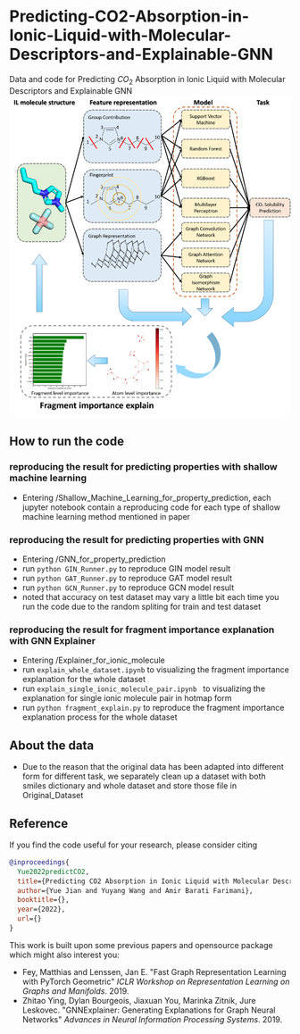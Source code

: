 # Predicting-CO2-Absorption-in-Ionic-Liquid-with-Molecular-Descriptors-and-Explainable-GNN
Data and code for Predicting $CO_2$ Absorption in Ionic Liquid with Molecular Descriptors and Explainable GNN
![paper pipeline](https://github.com/ftyuejian/Predicting-CO2-Absorption-in-Ionic-Liquid-with-Molecular-Descriptors-and-Explainable-GNN/blob/main/figure/overall.png)

## How to run the code
### reproducing the result for predicting properties with shallow machine learning
* Entering /Shallow_Machine_Learning_for_property_prediction, each jupyter notebook contain a reproducing code for each type of shallow machine learning method mentioned in paper
### reproducing the result for predicting properties with GNN
* Entering /GNN_for_property_prediction
* run `python GIN_Runner.py` to reproduce GIN model result
* run `python GAT_Runner.py` to reproduce GAT model result
* run `python GCN_Runner.py` to reproduce GCN model result
* noted that accuracy on test dataset may vary a little bit each time you run the code due to the random spliting for train and test dataset
### reproducing the result for fragment importance explanation with GNN Explainer
* Entering /Explainer_for_ionic_molecule
* run `explain_whole_dataset.ipynb` to visualizing the fragment importance explanation for the whole dataset 
* run `explain_single_ionic_molecule_pair.ipynb ` to visualizing the explanation for single ionic molecule pair in hotmap form
* run `python fragment_explain.py` to reproduce the fragment importance explanation process for the whole dataset

## About the data
* Due to the reason that the original data has been adapted into different form for different task, we separately clean up a dataset with both smiles dictionary and whole dataset and store those file in Original_Dataset


## Reference

If you find the code useful for your research, please consider citing
```bib
@inproceedings{
  Yue2022predictCO2,
  title={Predicting CO2 Absorption in Ionic Liquid with Molecular Descriptors and Explainable Graph Neural Networks},
  author={Yue Jian and Yuyang Wang and Amir Barati Farimani},
  booktitle={},
  year={2022},
  url={}
}
```

This work is built upon some previous papers and opensource package which might also interest you:

* Fey, Matthias and Lenssen, Jan E. "Fast Graph Representation Learning with PyTorch Geometric" *ICLR Workshop on Representation Learning on Graphs and Manifolds*. 2019.
* Zhitao Ying, Dylan Bourgeois, Jiaxuan You, Marinka Zitnik, Jure Leskovec. "GNNExplainer: Generating Explanations for Graph Neural Networks" *Advances in Neural Information Processing Systems*. 2019.



